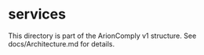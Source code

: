 # services
This directory is part of the ArionComply v1 structure. See docs/Architecture.md for details.
